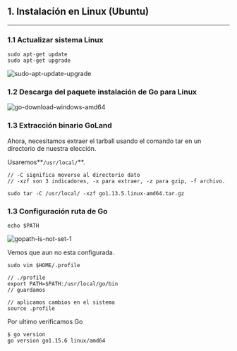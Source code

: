 

## 1. Instalación en Linux (Ubuntu)

------

### 1.1 Actualizar sistema Linux

```
sudo apt-get update 
sudo apt-get upgrade
```

![sudo-apt-update-upgrade](/home/jirohero/Desktop/Goland/Img/sudo-apt-update-upgrade.png)

### 1.2 Descarga del paquete instalación de Go para Linux

![go-download-windows-amd64](/home/jirohero/Desktop/Goland/Img/go-download-windows-amd64.png)

### 1.3  Extracción binario GoLand

Ahora, necesitamos extraer el tarball usando el comando tar en un directorio de nuestra elección.

Usaremos**`/usr/local/`**.

```
// -C significa moverse al directorio dato
// -xzf son 3 indicadores, -x para extraer, -z para gzip, -f archivo.

sudo tar -C /usr/local/ -xzf go1.13.5.linux-amd64.tar.gz
```

### 1.3 Configuración ruta de Go

```
echo $PATH
```

![gopath-is-not-set-1](/home/jirohero/Desktop/Goland/Img/gopath-is-not-set-1.png)

Vemos que aun no esta configurada.

```
sudo vim $HOME/.profile
```

```
// ./profile
export PATH=$PATH:/usr/local/go/bin
// guardamos
```

```
// aplicamos cambios en el sistema
source .profile
```

Por ultimo verificamos Go

```
$ go version
go version go1.15.6 linux/amd64
```

